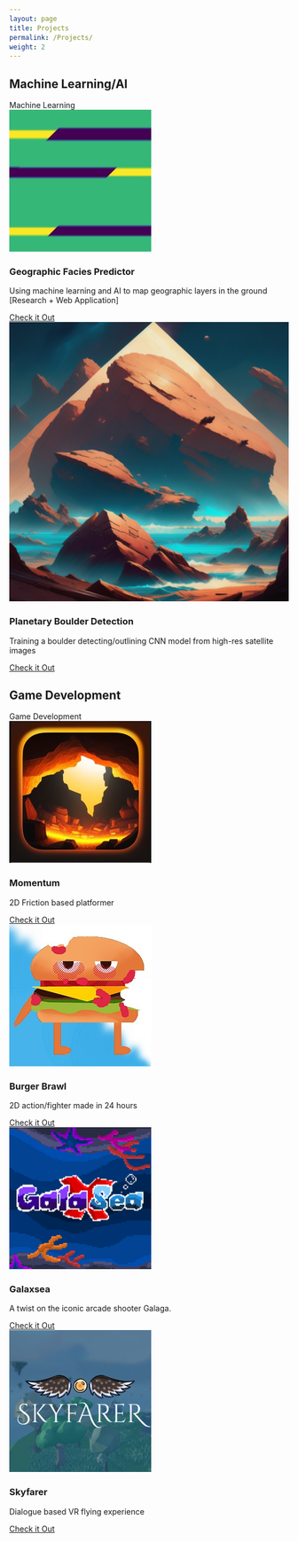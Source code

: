 ```yaml
---
layout: page
title: Projects
permalink: /Projects/
weight: 2
---
```


<section class="projects" id="projects-ai">
      <h2 class="projects-title">Machine Learning/AI</h2>
            <div class="projects-text-1">Machine Learning </div>
      <div class="projects-container">
        <div class="project-container project-card">
          <img
            src="/img/FaciesLogo.jpg"
            alt="kookw"
            loading="lazy"
            class="project-pic"
          />
          <h3 class="project-title">Geographic Facies Predictor</h3>
          <p class="project-details">
            Using machine learning and AI to map geographic layers in the ground [Research + Web Application]
          </p>
          <a href="/pages/Lithofacies.html" target="_blank" class="project-link">Check it Out</a>
        </div>
        <div class="project-container project-card">
          <img
            src="/img/BoulderLights.png"
            alt="kookw"
            loading="lazy"
            class="project-pic"
          />
          <h3 class="project-title">Planetary Boulder Detection</h3>
          <p class="project-details">
              Training a boulder detecting/outlining CNN model from high-res satellite images  
          </p>
          <a href="https://github.com/astroNils/MLtools/tree/main" target="_blank" class="project-link">Check it Out</a>
        </div>
      </div>
    </section>
<section class="projects" id="projects-ai">
  <h2 class="projects-title">Game Development</h2>   
  <div class="projects-text-2">Game Development</div>
    <div class="projects-container">
        <div class="project-container project-card">
          <img
            src="/img/MomentumLogo.jpg"
            alt="kookw"
            loading="lazy"
            class="project-pic"
          />
          <h3 class="project-title">Momentum</h3>
          <p class="project-details">
            2D Friction based platformer
          </p>
          <a href="https://cyanair24.itch.io/momentum" target="_blank" class="project-link">Check it Out</a>
        </div>
        <div class="project-container project-card">
          <img
            src="/img/BurgerBrawlLogo.jpg"
            alt="kookw"
            loading="lazy"
            class="project-pic"
          />
          <h3 class="project-title">Burger Brawl</h3>
          <p class="project-details">
            2D action/fighter made in 24 hours
          </p>
          <a href="https://dev-menon.itch.io/burger-brawl" target="_blank" class="project-link">Check it Out</a>
        </div>
        <div class="project-container project-card">
          <img
            src="/img/GalaxSeaLogo.jpg"
            alt="kookw"
            loading="lazy"            class="project-pic"
          />
          <h3 class="project-title">Galaxsea</h3>
          <p class="project-details">
            A twist on the iconic arcade shooter Galaga. 
          </p>
          <a href="https://cyanair24.itch.io/galaxsea" target="_blank" class="project-link">Check it Out</a>
        </div>
        <div class="project-container project-card">
          <img
            src="/img/SkyfarerLogo.jpg"
            alt="kookw"
            loading="lazy"
            class="project-pic"
          />
          <h3 class="project-title">Skyfarer</h3>
          <p class="project-details">
            Dialogue based VR flying experience 
          </p>
          <a href="https://cyanair24.itch.io/skyfarer" target="_blank" class="project-link">Check it Out</a>
        </div>
      </div>
    </section>
<script>
  // Function to handle the scroll animation for projects
  function handleScrollAnimation(entries, observer) {
    entries.forEach(function (entry) {
      if (entry.isIntersecting) {
        entry.target.classList.add('active');
      } else {
        entry.target.classList.remove('active');
      }
    });
  }
  // Create an Intersection Observer instance
  var observer = new IntersectionObserver(handleScrollAnimation, {
    root: null,
    threshold: 0.5, // Adjust this value to control the trigger point
  });
  // Select the projects containers
  var projectsContainers = document.querySelectorAll('.projects-container');

  // Observe each projects container
  projectsContainers.forEach(function (container) {
    observer.observe(container);
  });

  // Trigger the animation for the first row (AI/Machine Learning) on page load
  document.querySelector('#projects-ai').classList.add('active');
</script>
